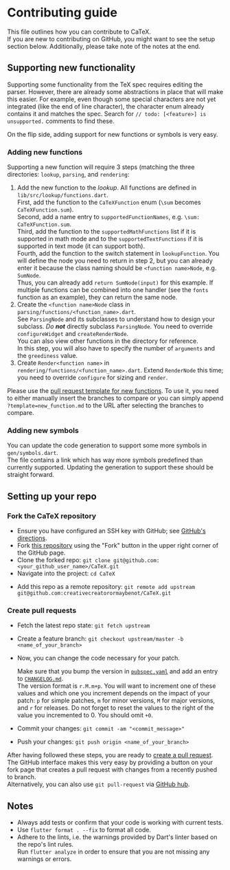 # Contributing guide

This file outlines how you can contribute to CaTeX.  
If you are new to contributing on GitHub, you might want to see the setup section below. Additionally, please take note of the notes at the end.

## Supporting new functionality

Supporting some functionality from the TeX spec requires editing the parser. However, there are already some abstractions in place that will make this easier.
For example, even though some special characters are not yet integrated (like the end of line character), the character enum already contains it and matches the spec.
Search for `// todo: [<feature>] is unsupported.` comments to find these.

On the flip side, adding support for new functions or symbols is very easy.

### Adding new functions

Supporting a new function will require 3 steps (matching the three directories: `lookup`, `parsing`, and `rendering`:

1. Add the new function to the *lookup*. All functions are defined in `lib/src/lookup/functions.dart`.  
   First, add the function to the `CaTeXFunction` enum (`\sum` becomes `CaTeXFunction.sum`).  
   Second, add a name entry to `supportedFunctionNames`, e.g. `\sum: CaTeXFunction.sum`.  
   Third, add the function to the `supportedMathFunctions` list if it is supported in math mode and to the `supportedTextFunctions` if it is supported in text mode (it can support both).  
   Fourth, add the function to the switch statement in `lookupFunction`.
   You will define the node you need to return in step 2, but you can already enter it because the class naming should be `<function name>Node`, e.g. `SumNode`.  
   Thus, you can already add `return SumNode(input)` for this example.
   If multiple functions can be combined into one handler (see the `fonts` function as an example), they can return the same node.
1. Create the `<function name>Node` class in `parsing/functions/<function_name>.dart`.  
   See `ParsingNode` and its subclasses to understand how to design your subclass. *Do **not*** directly subclass `ParsingNode`. You need to override `configureWidget` and `createRenderNode`.    
   You can also view other functions in the directory for reference.  
   In this step, you will also have to specify the number of `arguments` and the `greediness` value.
1. Create `Render<function name>` in `rendering/functions/<function_name>.dart`.
   Extend `RenderNode` this time; you need to override `configure` for sizing and `render`.

Please use the [pull request template for new functions][new function template]. To use it, you need to either manually insert the branches to compare or you can simply append `?template=new_function.md` to the URL after selecting the branches to compare.
   
### Adding new symbols

You can update the code generation to support some more symbols in `gen/symbols.dart`.  
The file contains a link which has way more symbols predefined than currently supported. Updating the generation to support these should be straight forward.

## Setting up your repo

### Fork the CaTeX repository

* Ensure you have configured an SSH key with GitHub; see [GitHub's directions](https://help.github.com/articles/generating-ssh-keys/).
* Fork [this repository][repo] using the "Fork" button in the upper right corner of the GitHub page.
* Clone the forked repo: `git clone git@github.com:<your_github_user_name>/CaTeX.git`
* Navigate into the project: `cd CaTeX`

[//]: # (todo replace with correct link)

* Add this repo as a remote repository: `git remote add upstream git@github.com:creativecreatorormaybenot/CaTeX.git`
   
### Create pull requests

* Fetch the latest repo state: `git fetch upstream`
* Create a feature branch: `git checkout upstream/master -b <name_of_your_branch>`
* Now, you can change the code necessary for your patch.

  Make sure that you bump the version in [`pubspec.yaml`][pubspec] 
  and add an entry to [`CHANGELOG.md`][changelog].  
  The version format is `r.M.m+p`. You will want to increment one of these values and which one you increment depends on the impact of your patch: 
  `p` for simple patches, `m` for minor versions, `M` for major versions, and `r` for releases.
  Do not forget to reset the values to the right of the value you incremented to 0. You should omit `+0`.
* Commit your changes: `git commit -am "<commit_message>"`
* Push your changes: `git push origin <name_of_your_branch>`

After having followed these steps, you are ready to [create a pull request](https://help.github.com/en/articles/creating-a-pull-request-from-a-fork).  
The GitHub interface makes this very easy by providing a button on your fork page that creates a pull request with changes from a recently pushed to branch.  
Alternatively, you can also use `git pull-request` via [GitHub hub](https://hub.github.com/).

## Notes

* Always add tests or confirm that your code is working with current tests.
* Use `flutter format . --fix` to format all code.
* Adhere to the lints, i.e. the warnings provided by Dart's linter based on the repo's lint rules.  
  Run `flutter analyze` in order to ensure that you are not missing any warnings or errors.

[//]: # (todo replace these links with the correct url)

[repo]: https://github.com/creativecreatorormaybenot/CaTeX
[pubspec]: https://github.com/creativecreatorormaybenot/CaTeX/blob/master/pubspec.yaml
[changelog]: https://github.com/creativecreatorormaybenot/CaTeX/blob/master/CHANGELOG.md
[new function template]: https://github.com/simpleclub/CaTeX/compare?template=new_function.md
